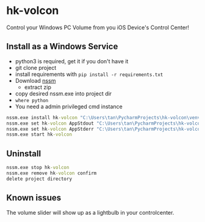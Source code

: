 # hk-volcon

Control your Windows PC Volume from you iOS Device's Control Center!

## Install as a Windows Service
- python3 is required, get it if you don't have it
- git clone project
- install requirements with `pip install -r requirements.txt`
- Download [nssm](https://nssm.cc/download) 
    - extract zip
- copy desired nssm.exe into project dir
- ```where python```
- You need a admin privileged cmd instance
```cmd
nssm.exe install hk-volcon "C:\Users\tan\PycharmProjects\hk-volcon\venv\Scripts\python.exe" "C:\Users\tan\PycharmProjects\hk-volcon\main.py"
nssm.exe set hk-volcon AppStdout "C:\Users\tan\PycharmProjects\hk-volcon\stdout_stderr.log"
nssm.exe set hk-volcon AppStderr "C:\Users\tan\PycharmProjects\hk-volcon\stdout_stderr.log"
nssm.exe start hk-volcon
```

## Uninstall
```cmd
nssm.exe stop hk-volcon
nssm.exe remove hk-volcon confirm
delete project directory
```

## Known issues
The volume slider will show up as a lightbulb in your controlcenter.

